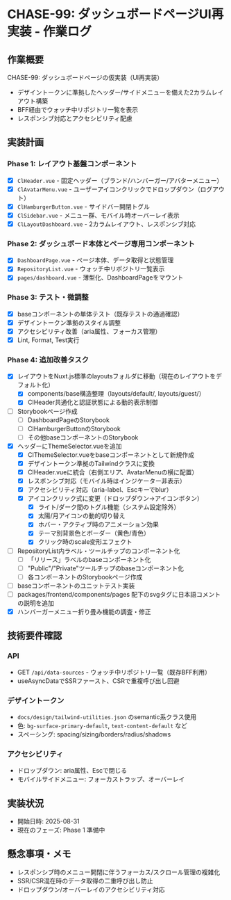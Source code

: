 # CHASE-99: ダッシュボードページUI再実装 - 作業ログ

## 作業概要

CHASE-99: ダッシュボードページの仮実装（UI再実装）

- デザイントークンに準拠したヘッダー/サイドメニューを備えた2カラムレイアウト構築
- BFF経由でウォッチ中リポジトリ一覧を表示
- レスポンシブ対応とアクセシビリティ配慮

## 実装計画

### Phase 1: レイアウト基盤コンポーネント

- [x] `ClHeader.vue` - 固定ヘッダー（ブランド/ハンバーガー/アバターメニュー）
- [x] `ClAvatarMenu.vue` - ユーザーアイコンクリックでドロップダウン（ログアウト）
- [x] `ClHamburgerButton.vue` - サイドバー開閉トグル
- [x] `ClSidebar.vue` - メニュー群、モバイル時オーバーレイ表示
- [x] `ClLayoutDashboard.vue` - 2カラムレイアウト、レスポンシブ対応

### Phase 2: ダッシュボード本体とページ専用コンポーネント

- [x] `DashboardPage.vue` - ページ本体、データ取得と状態管理
- [x] `RepositoryList.vue` - ウォッチ中リポジトリ一覧表示
- [x] `pages/dashboard.vue` - 薄型化、DashboardPageをマウント

### Phase 3: テスト・微調整

- [x] baseコンポーネントの単体テスト（既存テストの通過確認）
- [x] デザイントークン準拠のスタイル調整
- [x] アクセシビリティ改善（aria属性、フォーカス管理）
- [x] Lint, Format, Test実行

### Phase 4: 追加改善タスク

- [x] レイアウトをNuxt.js標準のlayoutsフォルダに移動（現在のレイアウトをデフォルト化）
  - [x] components/base構造整理（layouts/default/, layouts/guest/）
  - [x] ClHeader共通化と認証状態による動的表示制御
- [ ] Storybookページ作成
  - [ ] DashboardPageのStorybook
  - [ ] ClHamburgerButtonのStorybook
  - [ ] その他baseコンポーネントのStorybook
- [x] ヘッダーにThemeSelector.vueを追加
  - [x] ClThemeSelector.vueをbaseコンポーネントとして新規作成
  - [x] デザイントークン準拠のTailwindクラスに変換
  - [x] ClHeader.vueに統合（右側エリア、AvatarMenuの横に配置）
  - [x] レスポンシブ対応（モバイル時はインジケーター非表示）
  - [x] アクセシビリティ対応（aria-label、Escキーでblur）
  - [x] アイコンクリック式に変更（ドロップダウン→アイコンボタン）
    - [x] ライト/ダーク間のトグル機能（システム設定除外）
    - [x] 太陽/月アイコンの動的切り替え
    - [x] ホバー・アクティブ時のアニメーション効果
    - [x] テーマ別背景色とボーダー（黄色/青色）
    - [x] クリック時のscale変形エフェクト
- [ ] RepositoryList内ラベル・ツールチップのコンポーネント化
  - [ ] 「リリース」ラベルのbaseコンポーネント化
  - [ ] "Public"/"Private"ツールチップのbaseコンポーネント化
  - [ ] 各コンポーネントのStorybookページ作成
- [ ] baseコンポーネントのユニットテスト実装
- [ ] packages/frontend/components/pages 配下のsvgタグに日本語コメントの説明を追加
- [x] ハンバーガーメニュー折り畳み機能の調査・修正

## 技術要件確認

### API

- GET `/api/data-sources` - ウォッチ中リポジトリ一覧（既存BFF利用）
- useAsyncDataでSSRファースト、CSRで重複呼び出し回避

### デザイントークン

- `docs/design/tailwind-utilities.json` のsemantic系クラス使用
- 色: `bg-surface-primary-default`, `text-content-default` など
- スペーシング: spacing/sizing/borders/radius/shadows

### アクセシビリティ

- ドロップダウン: aria属性、Escで閉じる
- モバイルサイドメニュー: フォーカストラップ、オーバーレイ

## 実装状況

- 開始日時: 2025-08-31
- 現在のフェーズ: Phase 1 準備中

## 懸念事項・メモ

- レスポンシブ時のメニュー開閉に伴うフォーカス/スクロール管理の複雑化
- SSR/CSR混在時のデータ取得の二重呼び出し防止
- ドロップダウン/オーバーレイのアクセシビリティ対応
